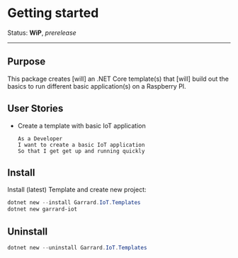 # Getting started

Status: **WiP**, _prerelease_

---

## Purpose

This package creates [will] an .NET Core template(s) that [will] build out the basics to run different basic application(s) on a Raspberry PI.

## User Stories

- Create a template with basic IoT application

    ```
    As a Developer
    I want to create a basic IoT application
    So that I get get up and running quickly 
    ```

## Install

Install (latest) Template and create new project:

```powershell
dotnet new --install Garrard.IoT.Templates
dotnet new garrard-iot
```

## Uninstall

```powershell
dotnet new --uninstall Garrard.IoT.Templates
```

